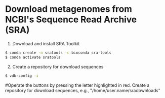 # Download metagenomes from NCBI's Sequence Read Archive (SRA)

1. Download and install SRA Toolkit 

```bash
$ conda create -n sratools -c bioconda sra-tools
$ conda activate sratools
```

2. Create a repository for download sequences

```bash
$ vdb-config -i
```

#Operate the buttons by pressing the letter highlighted in red. Create a repository for download sequences, e.g., "/home/user.name/sradownloads"
